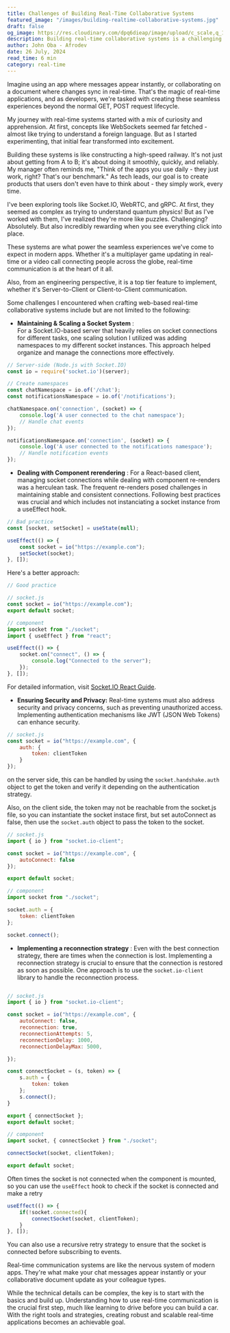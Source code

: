 ```yaml
---
title: Challenges of Building Real-Time Collaborative Systems
featured_image: "/images/building-realtime-collaborative-systems.jpg"
draft: false
og_image: https://res.cloudinary.com/dpq6dieap/image/upload/c_scale,q_100,w_532/v1722031762/building-realtime-collaborative-systems_jnn9cj.jpg
description: Building real-time collaborative systems is a challenging task. In this post, we will explore the challenges of building real-time collaborative systems and how to overcome them.
author: John Oba - Afrodev
date: 26 July, 2024
read_time: 6 min
category: real-time
---
```



Imagine using an app where messages appear instantly, or collaborating on a document where changes sync in real-time. That's the magic of real-time applications, and as developers, we're tasked with creating these seamless experiences beyond the normal GET, POST request lifecycle.

My journey with real-time systems started with a mix of curiosity and apprehension. At first, concepts like WebSockets seemed far fetched - almost like trying to understand a foreign language. But as I started experimenting, that initial fear transformed into excitement.

Building these systems is like constructing a high-speed railway. It's not just about getting from A to B; it's about doing it smoothly, quickly, and reliably. My manager often reminds me, "Think of the apps you use daily - they just work, right? That's our benchmark." As tech leads, our goal is to create products that users don't even have to think about - they simply work, every time.


I've been exploring tools like Socket.IO, WebRTC, and gRPC. At first, they seemed as complex as trying to understand quantum physics! But as I've worked with them, I've realized they're more like puzzles. Challenging? Absolutely. But also incredibly rewarding when you see everything click into place.

These systems are what power the seamless experiences we've come to expect in modern apps. Whether it's a multiplayer game updating in real-time or a video call connecting people across the globe, real-time communication is at the heart of it all.

Also, from an engineering perspective, it is a top tier feature to implement, whether it's Server-to-Client or Client-to-Client communication.

Some challenges I encountered when crafting web-based real-time collaborative systems include but are not limited to the following:

- **Maintaining & Scaling a Socket System** :   
For a Socket.IO-based server that heavily relies on socket connections for different tasks, one scaling solution I utilized was adding namespaces to my different socket instances. This approach helped organize and manage the connections more effectively.

```js
// Server-side (Node.js with Socket.IO)
const io = require('socket.io')(server);

// Create namespaces
const chatNamespace = io.of('/chat');
const notificationsNamespace = io.of('/notifications');

chatNamespace.on('connection', (socket) => {
    console.log('A user connected to the chat namespace');
    // Handle chat events
});

notificationsNamespace.on('connection', (socket) => {
    console.log('A user connected to the notifications namespace');
    // Handle notification events
});
```
- **Dealing with Component rerendering** : 
For a React-based client, managing socket connections while dealing with component re-renders was a herculean task. The frequent re-renders posed challenges in maintaining stable and consistent connections. Following best practices was crucial and which includes not instanciating a socket instance from a useEffect hook.

```js
// Bad practice
const [socket, setSocket] = useState(null);

useEffect(() => {
    const socket = io("https://example.com");
    setSocket(socket);
}, []);
```

Here's a better approach:

```js
// Good practice

// socket.js
const socket = io("https://example.com");
export default socket;

// component
import socket from "./socket";
import { useEffect } from "react";

useEffect(() => {
    socket.on("connect", () => {
        console.log("Connected to the server");
    });
}, []);
```

For detailed information, visit [Socket.IO React Guide](https://socket.io/how-to/use-with-react).

- **Ensuring Security and Privacy:**
Real-time systems must also address security and privacy concerns, such as preventing unauthorized access. Implementing authentication mechanisms like JWT (JSON Web Tokens) can enhance security.

```js
// socket.js
const socket = io("https://example.com", {
    auth: {
        token: clientToken
    }
});

```
on the server side, this can be handled by using the `socket.handshake.auth` object to get the token and verify it depending on the authentication strategy.

Also, on the client side, the token may not be reachable from the socket.js file, so you can instantiate the socket instace first, but set autoConnect as false, then use the `socket.auth` object to pass the token to the socket.

```js
// socket.js
import { io } from "socket.io-client";

const socket = io("https://example.com", {
    autoConnect: false
});

export default socket;

// component
import socket from "./socket";

socket.auth = {
    token: clientToken
};

socket.connect();
```

- **Implementing a reconnection strategy** : 
Even with the best connection strategy, there are times when the connection is lost. Implementing a reconnection strategy is crucial to ensure that the connection is restored as soon as possible. One approach is to use the `socket.io-client` library to handle the reconnection process.

```js

// socket.js
import { io } from "socket.io-client";

const socket = io("https://example.com", {
    autoConnect: false,
    reconnection: true,
    reconnectionAttempts: 5,
    reconnectionDelay: 1000,
    reconnectionDelayMax: 5000,

});

const connectSocket = (s, token) => {
    s.auth = {
        token: token
    };
    s.connect();
}

export { connectSocket };
export default socket;

// component
import socket, { connectSocket } from "./socket";

connectSocket(socket, clientToken);

export default socket;
```

Often times the socket is not connected when the component is mounted, so you can use the `useEffect` hook to check if the socket is connected and make a retry

```js
useEffect(() => {
    if(!socket.connected){
        connectSocket(socket, clientToken);
    }
}, []);
```
You can also use a recursive retry strategy to ensure that the socket is connected before subscribing to events.

Real-time communication systems are like the nervous system of modern apps. They're what make your chat messages appear instantly or your collaborative document update as your colleague types.

While the technical details can be complex, the key is to start with the basics and build up. Understanding how to use real-time communication is the crucial first step, much like learning to drive before you can build a car. With the right tools and strategies, creating robust and scalable real-time applications becomes an achievable goal.

